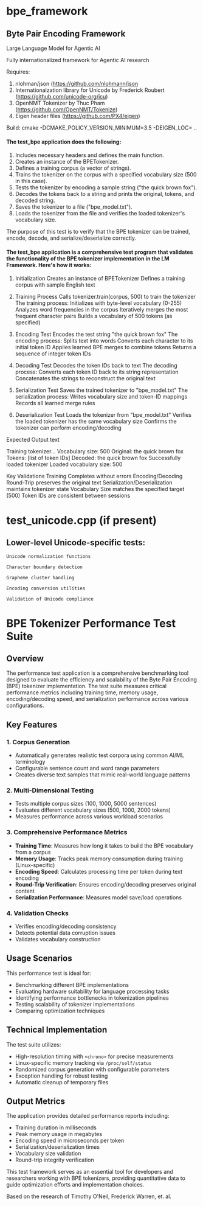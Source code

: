 # bpe_framework
## Byte Pair Encoding Framework
Large Language Model for Agentic AI

Fully internationalized framework for Agentic AI research

Requires:
1. nlohman/json (https://github.com/nlohmann/json
2. Internationalzation library for Unicode by Frederick Roubert (https://github.com/unicode-org/icu)
3. OpenNMT Tokenizer by Thuc Pham (https://github.com/OpenNMT/Tokenize)
4. Eigen header files (https://github.com/PX4/eigen)

Build: cmake -DCMAKE_POLICY_VERSION_MINIMUM=3.5 -DEIGEN_LOC=<eigen3 folder> ..

#### The test_bpe application does the following:
 1. Includes necessary headers and defines the main function.
 2. Creates an instance of the BPETokenizer.
 3. Defines a training corpus (a vector of strings).
 4. Trains the tokenizer on the corpus with a specified vocabulary size (500 in this case).
 5. Tests the tokenizer by encoding a sample string ("the quick brown fox").
 6. Decodes the tokens back to a string and prints the original, tokens, and decoded string.
 7. Saves the tokenizer to a file ("bpe_model.txt").
 8. Loads the tokenizer from the file and verifies the loaded tokenizer's vocabulary size.

 The purpose of this test is to verify that the BPE tokenizer can be trained, encode, decode, and serialize/deserialize correctly.
 
#### The test_bpe application is a comprehensive test program that validates the functionality of the BPE tokenizer implementation in the LM Framework. Here's how it works:
1. Initialization
    Creates an instance of BPETokenizer
    Defines a training corpus with sample English text

2. Training Process
    Calls tokenizer.train(corpus, 500) to train the tokenizer
    The training process:
        Initializes with byte-level vocabulary (0-255)
        Analyzes word frequencies in the corpus
        Iteratively merges the most frequent character pairs
        Builds a vocabulary of 500 tokens (as specified)

3. Encoding Test
    Encodes the test string "the quick brown fox"
    The encoding process:
        Splits text into words
        Converts each character to its initial token ID
        Applies learned BPE merges to combine tokens
        Returns a sequence of integer token IDs

4. Decoding Test
    Decodes the token IDs back to text
    The decoding process:
        Converts each token ID back to its string representation
        Concatenates the strings to reconstruct the original text

5. Serialization Test
    Saves the trained tokenizer to "bpe_model.txt"
    The serialization process:
        Writes vocabulary size and token-ID mappings
        Records all learned merge rules

6. Deserialization Test
    Loads the tokenizer from "bpe_model.txt"
    Verifies the loaded tokenizer has the same vocabulary size
    Confirms the tokenizer can perform encoding/decoding

Expected Output
text

Training tokenizer...
Vocabulary size: 500
Original: the quick brown fox
Tokens: [list of token IDs]
Decoded: the quick brown fox
Successfully loaded tokenizer
Loaded vocabulary size: 500

Key Validations
    Training Completes without errors
    Encoding/Decoding Round-Trip preserves the original text
    Serialization/Deserialization maintains tokenizer state
    Vocabulary Size matches the specified target (500)
    Token IDs are consistent between sessions

# test_unicode.cpp (if present)

## Lower-level Unicode-specific tests:

    Unicode normalization functions

    Character boundary detection

    Grapheme cluster handling

    Encoding conversion utilities

    Validation of Unicode compliance


# BPE Tokenizer Performance Test Suite

## Overview

The performance test application is a comprehensive benchmarking tool designed to evaluate the efficiency and scalability of the Byte Pair Encoding (BPE) tokenizer implementation. The test suite measures critical performance metrics including training time, memory usage, encoding/decoding speed, and serialization performance across various configurations.

## Key Features

### 1. Corpus Generation
- Automatically generates realistic test corpora using common AI/ML terminology
- Configurable sentence count and word range parameters
- Creates diverse text samples that mimic real-world language patterns

### 2. Multi-Dimensional Testing
- Tests multiple corpus sizes (100, 1000, 5000 sentences)
- Evaluates different vocabulary sizes (500, 1000, 2000 tokens)
- Measures performance across various workload scenarios

### 3. Comprehensive Performance Metrics
- **Training Time**: Measures how long it takes to build the BPE vocabulary from a corpus
- **Memory Usage**: Tracks peak memory consumption during training (Linux-specific)
- **Encoding Speed**: Calculates processing time per token during text encoding
- **Round-Trip Verification**: Ensures encoding/decoding preserves original content
- **Serialization Performance**: Measures model save/load operations

### 4. Validation Checks
- Verifies encoding/decoding consistency
- Detects potential data corruption issues
- Validates vocabulary construction

## Usage Scenarios

This performance test is ideal for:
- Benchmarking different BPE implementations
- Evaluating hardware suitability for language processing tasks
- Identifying performance bottlenecks in tokenization pipelines
- Testing scalability of tokenizer implementations
- Comparing optimization techniques

## Technical Implementation

The test suite utilizes:
- High-resolution timing with `<chrono>` for precise measurements
- Linux-specific memory tracking via `/proc/self/status`
- Randomized corpus generation with configurable parameters
- Exception handling for robust testing
- Automatic cleanup of temporary files

## Output Metrics

The application provides detailed performance reports including:
- Training duration in milliseconds
- Peak memory usage in megabytes
- Encoding speed in microseconds per token
- Serialization/deserialization times
- Vocabulary size validation
- Round-trip integrity verification

This test framework serves as an essential tool for developers and researchers working with BPE tokenizers, providing quantitative data to guide optimization efforts and implementation choices.

Based on the research of Timothy O'Neil, Frederick Warren, et. al.

